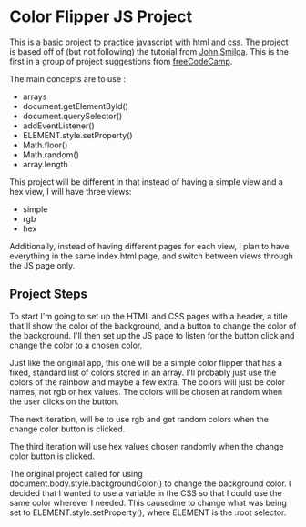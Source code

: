 # Color Flipper JS Project

This is a basic project to practice javascript with html and css. The project is based off of (but not following) the tutorial from [John Smilga](https://www.youtube.com/watch?v=3PHXvlpOkf4&t=421s).  This is the first in a group of project suggestions from [freeCodeCamp](https://www.freecodecamp.org/news/javascript-projects-for-beginners/).  

The main concepts are to use :
  *  arrays
  *  document.getElementById()
  *  document.querySelector()
  *  addEventListener()
  *  ELEMENT.style.setProperty()
  *  Math.floor()
  *  Math.random()
  *  array.length

This project will be different in that instead of having a simple view and a hex view, I will have three views:
  * simple
  * rgb
  * hex

Additionally, instead of having different pages for each view, I plan to have everything in the same index.html page, and switch between views through the JS page only.

## Project Steps

To start I'm going to set up the HTML and CSS pages with a header, a title that'll show the color of the background, and a button to change the color of the background.  I'll then set up the JS page to listen for the button click and change the color to a chosen color.

Just like the original app, this one will be a simple color flipper that has a fixed, standard list of colors stored in an array.  I'll probably just use the colors of the rainbow and maybe a few extra. The colors will just be color names, not rgb or hex values.  The colors will be chosen at random when the user clicks on the button.

The next iteration, will be to use rgb and get random colors when the change color button is clicked.

The third iteration will use hex values chosen randomly when the change color button is clicked.

The original project called for using document.body.style.backgroundColor() to change the background color.  I decided that I wanted to use a variable in the CSS so that I could use the same color wherever I needed. This causedme to change what was being set to ELEMENT.style.setProperty(), where ELEMENT is the :root selector.
